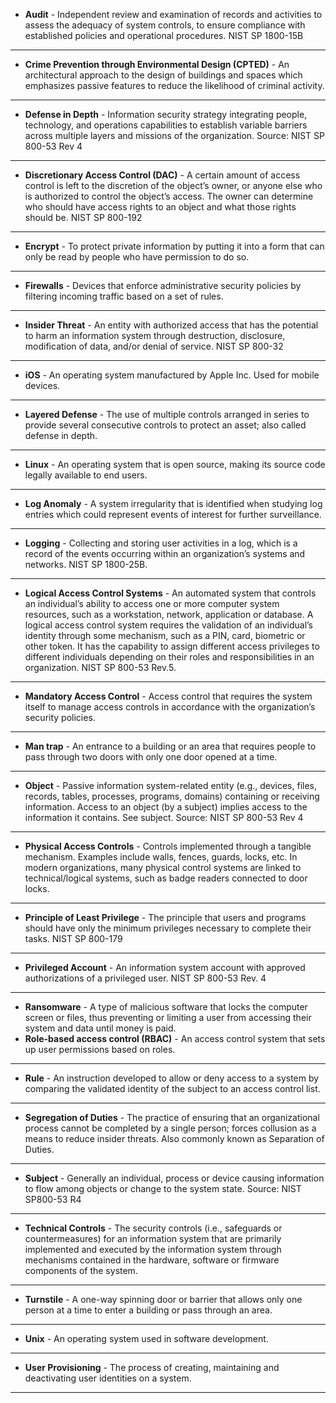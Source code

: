
- **Audit** - Independent review and examination of records and activities to assess the adequacy of system controls, to ensure compliance with established policies and operational procedures. NIST SP 1800-15B
- -------------------------------------------------------------------------------
- **Crime Prevention through Environmental Design (CPTED)** - An architectural approach to the design of buildings and spaces which emphasizes passive features to reduce the likelihood of criminal activity.
-------------------------------------------------------------------------------
- **Defense in Depth** - Information security strategy integrating people, technology, and operations capabilities to establish variable barriers across multiple layers and missions of the organization. Source: NIST SP 800-53 Rev 4
- -------------------------------------------------------------------------------
- **Discretionary Access Control (DAC)** - A certain amount of access control is left to the discretion of the object’s owner, or anyone else who is authorized to control the object’s access. The owner can determine who should have access rights to an object and what those rights should be. NIST SP 800-192
- -------------------------------------------------------------------------------
- **Encrypt** - To protect private information by putting it into a form that can only be read by people who have permission to do so.
- -------------------------------------------------------------------------------
- **Firewalls** - Devices that enforce administrative security policies by filtering incoming traffic based on a set of rules.
- -------------------------------------------------------------------------------
- **Insider Threat** - An entity with authorized access that has the potential to harm an information system through destruction, disclosure, modification of data, and/or denial of service. NIST SP 800-32
- -------------------------------------------------------------------------------
- **iOS** - An operating system manufactured by Apple Inc. Used for mobile devices.
- -------------------------------------------------------------------------------
- **Layered Defense** - The use of multiple controls arranged in series to provide several consecutive controls to protect an asset; also called defense in depth. 
- -------------------------------------------------------------------------------
- **Linux** - An operating system that is open source, making its source code legally available to end users.
- -------------------------------------------------------------------------------
- **Log Anomaly** - A system irregularity that is identified when studying log entries which could represent events of interest for further surveillance.
- -------------------------------------------------------------------------------
- **Logging** - Collecting and storing user activities in a log, which is a record of the events occurring within an organization’s systems and networks. NIST SP 1800-25B.
- -------------------------------------------------------------------------------
- **Logical Access Control Systems** - An automated system that controls an individual’s ability to access one or more computer system resources, such as a workstation, network, application or database. A logical access control system requires the validation of an individual’s identity through some mechanism, such as a PIN, card, biometric or other token. It has the capability to assign different access privileges to different individuals depending on their roles and responsibilities in an organization. NIST SP 800-53 Rev.5.
- -------------------------------------------------------------------------------
- **Mandatory Access Control** - Access control that requires the system itself to manage access controls in accordance with the organization’s security policies.
- -------------------------------------------------------------------------------
- **Man trap** - An entrance to a building or an area that requires people to pass through two doors with only one door opened at a time.
- -------------------------------------------------------------------------------
- **Object** - Passive information system-related entity (e.g., devices, files, records, tables, processes, programs, domains) containing or receiving information. Access to an object (by a subject) implies access to the information it contains. See subject. Source: NIST SP 800-53 Rev 4
- -------------------------------------------------------------------------------
- **Physical Access Controls** - Controls implemented through a tangible mechanism. Examples include walls, fences, guards, locks, etc. In modern organizations, many physical control systems are linked to technical/logical systems, such as badge readers connected to door locks.
- -------------------------------------------------------------------------------
- **Principle of Least Privilege** - The principle that users and programs should have only the minimum privileges necessary to complete their tasks. NIST SP 800-179
- -------------------------------------------------------------------------------
- **Privileged Account** - An information system account with approved authorizations of a privileged user. NIST SP 800-53 Rev. 4
- -------------------------------------------------------------------------------
- **Ransomware** - A type of malicious software that locks the computer screen or files, thus preventing or limiting a user from accessing their system and data until money is paid.
- **Role-based access control (RBAC)** - An access control system that sets up user permissions based on roles.
- -------------------------------------------------------------------------------
- **Rule** - An instruction developed to allow or deny access to a system by comparing the validated identity of the subject to an access control list.
- -------------------------------------------------------------------------------
- **Segregation of Duties** - The practice of ensuring that an organizational process cannot be completed by a single person; forces collusion as a means to reduce insider threats. Also commonly known as Separation of Duties.
- -------------------------------------------------------------------------------
- **Subject** - Generally an individual, process or device causing information to flow among objects or change to the system state. Source: NIST SP800-53 R4
- -------------------------------------------------------------------------------
- **Technical Controls** - The security controls (i.e., safeguards or countermeasures) for an information system that are primarily implemented and executed by the information system through mechanisms contained in the hardware, software or firmware components of the system.
- -------------------------------------------------------------------------------
- **Turnstile** - A one-way spinning door or barrier that allows only one person at a time to enter a building or pass through an area.
- -------------------------------------------------------------------------------
- **Unix** - An operating system used in software development.
- -------------------------------------------------------------------------------
- **User Provisioning** - The process of creating, maintaining and deactivating user identities on a system.
- -------------------------------------------------------------------------------
